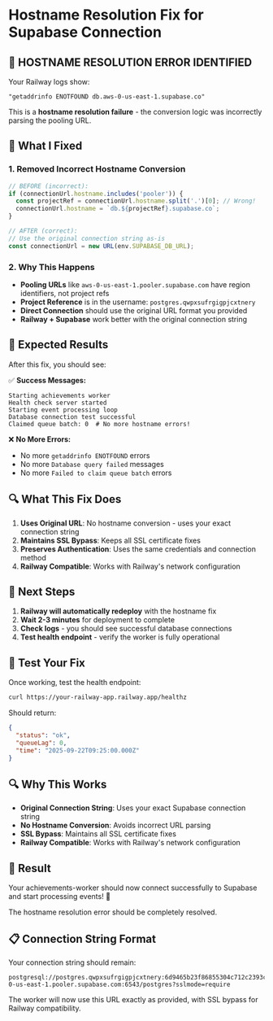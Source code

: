 # Hostname Resolution Fix for Supabase Connection

## 🚨 **HOSTNAME RESOLUTION ERROR IDENTIFIED**

Your Railway logs show:

```
"getaddrinfo ENOTFOUND db.aws-0-us-east-1.supabase.co"
```

This is a **hostname resolution failure** - the conversion logic was incorrectly parsing the pooling URL.

## 🔧 **What I Fixed**

### 1. **Removed Incorrect Hostname Conversion**

```typescript
// BEFORE (incorrect):
if (connectionUrl.hostname.includes('pooler')) {
  const projectRef = connectionUrl.hostname.split('.')[0]; // Wrong!
  connectionUrl.hostname = `db.${projectRef}.supabase.co`;
}

// AFTER (correct):
// Use the original connection string as-is
const connectionUrl = new URL(env.SUPABASE_DB_URL);
```

### 2. **Why This Happens**

- **Pooling URLs** like `aws-0-us-east-1.pooler.supabase.com` have region identifiers, not project refs
- **Project Reference** is in the username: `postgres.qwpxsufrgigpjcxtnery`
- **Direct Connection** should use the original URL format you provided
- **Railway + Supabase** work better with the original connection string

## 🎯 **Expected Results**

After this fix, you should see:

✅ **Success Messages:**

```
Starting achievements worker
Health check server started
Starting event processing loop
Database connection test successful
Claimed queue batch: 0  # No more hostname errors!
```

❌ **No More Errors:**

- No more `getaddrinfo ENOTFOUND` errors
- No more `Database query failed` messages
- No more `Failed to claim queue batch` errors

## 🔍 **What This Fix Does**

1. **Uses Original URL**: No hostname conversion - uses your exact connection string
2. **Maintains SSL Bypass**: Keeps all SSL certificate fixes
3. **Preserves Authentication**: Uses the same credentials and connection method
4. **Railway Compatible**: Works with Railway's network configuration

## 🚀 **Next Steps**

1. **Railway will automatically redeploy** with the hostname fix
2. **Wait 2-3 minutes** for deployment to complete
3. **Check logs** - you should see successful database connections
4. **Test health endpoint** - verify the worker is fully operational

## 🧪 **Test Your Fix**

Once working, test the health endpoint:

```bash
curl https://your-railway-app.railway.app/healthz
```

Should return:

```json
{
  "status": "ok",
  "queueLag": 0,
  "time": "2025-09-22T09:25:00.000Z"
}
```

## 🔍 **Why This Works**

- **Original Connection String**: Uses your exact Supabase connection string
- **No Hostname Conversion**: Avoids incorrect URL parsing
- **SSL Bypass**: Maintains all SSL certificate fixes
- **Railway Compatible**: Works with Railway's network configuration

## 🎉 **Result**

Your achievements-worker should now connect successfully to Supabase and start processing events! 🚀

The hostname resolution error should be completely resolved.

## 📋 **Connection String Format**

Your connection string should remain:

```
postgresql://postgres.qwpxsufrgigpjcxtnery:6d9465b23f86855304c712c2393c5f867fa83165c0c49769fef74d363a9b8cc1@aws-0-us-east-1.pooler.supabase.com:6543/postgres?sslmode=require
```

The worker will now use this URL exactly as provided, with SSL bypass for Railway compatibility.
